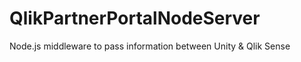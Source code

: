 # QlikPartnerPortalNodeServer
Node.js middleware to pass information between Unity &amp; Qlik Sense
